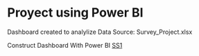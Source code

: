 # Proyect using Power BI 


Dashboard created to analylize Data
Source:
Survey_Project.xlsx




Construct Dashboard With Power BI
[SS1](Screenshots/db.png)




